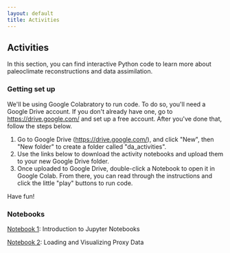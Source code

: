 ```yaml
---
layout: default
title: Activities
---
```


## Activities

In this section, you can find interactive Python code to learn more about paleoclimate reconstructions and data assimilation.

### Getting set up

We'll be using Google Colabratory to run code. To do so, you'll need a Google Drive account. If you don't already have one, go to <a href="https://drive.google.com/">https://drive.google.com/</a> and set up a free account. After you've done that, follow the steps below.
  1. Go to Google Drive (<a href="https://drive.google.com/">https://drive.google.com/</a>), and click "New", then "New folder" to create a folder called "da_activities".
  2. Use the links below to download the activity notebooks and upload them to your new Google Drive folder.
  3. Once uploaded to Google Drive, double-click a Notebook to open it in Google Colab. From there, you can read through the instructions and click the little "play" buttons to run code.

Have fun!

### Notebooks

<a href="notebooks/Notebook1_intro_to_Jupyter_notebooks.ipynb">Notebook 1</a>: Introduction to Jupyter Notebooks

<a href="notebooks/Notebook2_proxy_data.ipynb">Notebook 2</a>: Loading and Visualizing Proxy Data

[//]: # (<a href="notebooks/Notebook3_DA_reconstructions.ipynb">Notebook 3</a>: Analyzing Existing DA Paleoclimate Reconstructions)

[//]: # (<a href="notebooks/Notebook4_exploring_paleo_DA.ipynb">Notebook 4</a>: Exploring Paleoclimate Data Assimilation)

[//]: # (<a href="notebooks/Notebook5_running_DA_code.ipynb">Notebook 5</a>: Running DA code to create a new Holocene reconstruction)

[//]: # (<a href="notebooks/Notebook6_explore_something_new.ipynb">Notebook 6</a>: Explore something new!)
